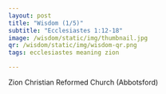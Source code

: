 ```yaml
---
layout: post
title: "Wisdom (1/5)"
subtitle: "Ecclesiastes 1:12-18"
image: /wisdom/static/img/thumbnail.jpg
qr: /wisdom/static/img/wisdom-qr.png
tags: ecclesiastes meaning zion

---
```

Zion Christian Reformed Church (Abbotsford)
